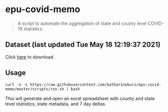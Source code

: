 # epu-covid-memo

> A script to automate the aggregation of state and county level COVID-19 statistics.

<!-- tmpl start -->

## Dataset (last updated Tue May 18 12:19:37 2021)

Click [here](https://covid-artifacts.s3.amazonaws.com/records/2021-5-18-121936-covid_artifact.xls) to download.

<!-- tmpl end -->

## Usage

```
curl -s -L https://raw.githubusercontent.com/katharinekurz/epu-covid-memo/master/scripts/run.sh | bash
```

This will generate and open an excel spreadsheet with county and state level statistics, state metadata, and 7 day deltas.